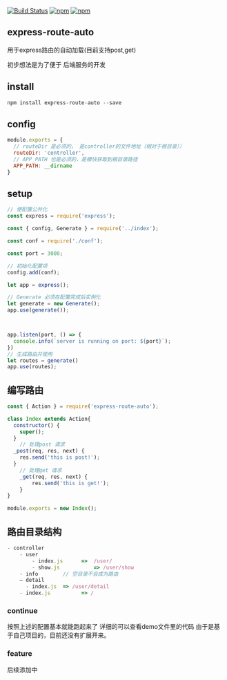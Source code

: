 [![Build Status](https://travis-ci.org/looading/express-route-auto.svg?branch=master)](https://travis-ci.org/looading/express-route-auto)
[![npm](https://img.shields.io/npm/v/express-route-auto.svg?maxAge=2592000)](https://www.npmjs.com/package/express-route-auto)
[![npm](https://img.shields.io/npm/dm/express-route-auto.svg?maxAge=2592000)](https://www.npmjs.com/package/express-route-auto)


## express-route-auto
用于express路由的自动加载(目前支持post,get)

初步想法是为了便于 后端服务的开发

## install

```js
npm install express-route-auto --save
```

## config
```js
module.exports = {
  // routeDir 是必须的， 是controller的文件地址（相对于根目录））
  routeDir: 'controller',
  // APP_PATH 也是必须的，是模块获取到根目录路径
  APP_PATH: __dirname
}

```


## setup
```js
// 使配置公共化
const express = require('express');

const { config, Generate } = require('../index');

const conf = require('./conf');

const port = 3000;

// 初始化配置项
config.add(conf);

let app = express();

// Generate 必须在配置完成后实例化
let generate = new Generate();
app.use(generate());



app.listen(port, () => {
  console.info(`server is running on port: ${port}`);
})
// 生成路由并使用
let routes = generate()
app.use(routes);
```

## 编写路由
```js
const { Action } = require('express-route-auto');

class Index extends Action{
  constructor() {
    super();
  }
	// 处理post 请求
  _post(req, res, next) {
    res.send('this is post!');
  }
	// 处理get 请求
	_get(req, res, next) {
		res.send('this is get!');
	}
}

module.exports = new Index();

```

## 路由目录结构

```js
- controller
	- user				
		- index.js		=>	/user/
		- show.js			=> /user/show
    - info        // 空目录不会成为路由
    — detail
      - index.js  => /user/detail
	- index.js			=> /
```

### continue
按照上述的配置基本就能跑起来了
详细的可以查看demo文件里的代码
由于是基于自己项目的，目前还没有扩展开来。

### feature
后续添加中
